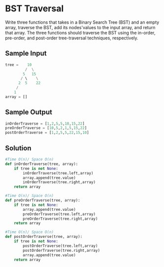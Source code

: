 
# BST Traversal

Write three functions that takes in a Binary Search Tree (BST) and
an empty array, traverse the BST, add its nodes'values to the input
array, and return that array. The three functions should traverse 
the BST using the in-order, pre-order, and post-order tree-traversal
techniques, respectively.

## Sample Input
```python
tree =    10
         /  \
        5   15
       / \    \
      2  5    22
     /
    1
array = []
```
## Sample Output
```python
inOrderTraverse = [1,2,5,5,10,15,22]
preOrderTraverse = [10,5,2,1,5,15,22]
postOrderTraverse = [1,2,5,5,22,15,10]
```
## Solution
```python
#Time O(n)/ Space O(n)
def inOrderTraverse(tree, array):
    if tree is not None:
		inOrderTraverse(tree.left,array)
		array.append(tree.value)
		inOrderTraverse(tree.right,array)
	return array

#Time O(n)/ Space O(n)
def preOrderTraverse(tree, array):
    if tree is not None:
		array.append(tree.value)
		preOrderTraverse(tree.left,array)
		preOrderTraverse(tree.right,array)
	return array

#Time O(n)/ Space O(n)
def postOrderTraverse(tree, array):
    if tree is not None:
		postOrderTraverse(tree.left,array)
		postOrderTraverse(tree.right,array)
		array.append(tree.value)
	return array
```

